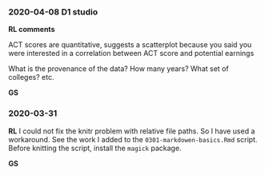 
### 2020-04-08 D1 studio

**RL comments**

ACT scores are quantitative, suggests a scatterplot because you said you
were interested in a correlation between ACT score and potential
earnings

What is the provenance of the data? How many years? What set of
colleges? etc.

**GS**

### 2020-03-31

**RL** I could not fix the knitr problem with relative file paths. So I
have used a workaround. See the work I added to the
`0301-markdowen-basics.Rmd` script. Before knitting the script, install
the `magick` package.

**GS**
